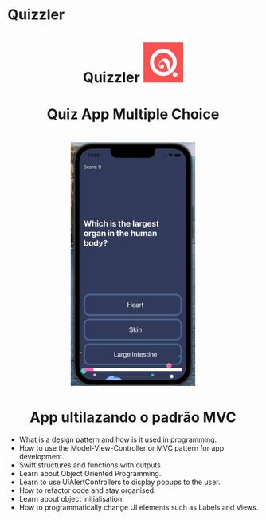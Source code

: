 #  Quizzler


<h1 align="center" display="flex">
        Quizzler
     <img alt="D" title="DevRadar" src="Documentation/iconApp.png" width="80px" />
</h1>

<h1 align="center">
  Quiz App Multiple Choice
</h1>

<h1 align="center">
     <img alt="D" title="DevRadar" src="Documentation/app.gif" width="250px" />
</h1>

<h1 align="center">
  App ultilazando o padrão MVC
</h1>

* What is a design pattern and how is it used in programming.
* How to use the Model-View-Controller or MVC pattern for app development.
* Swift structures and functions with outputs.
* Learn about Object Oriented Programming.
* Learn to use UIAlertControllers to display popups to the user.
* How to refactor code and stay organised.
* Learn about object initialisation. 
* How to programmatically change UI elements such as Labels and Views.